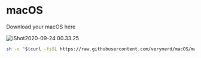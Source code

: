 # macOS
Download your macOS here

![iShot2020-09-24 00.33.25](https://i.imgur.com/k7IxpqG.jpg)

```bash
sh -c "$(curl -fsSL https://raw.githubusercontent.com/verynerd/macOS/master/dlOS.sh)"
```

